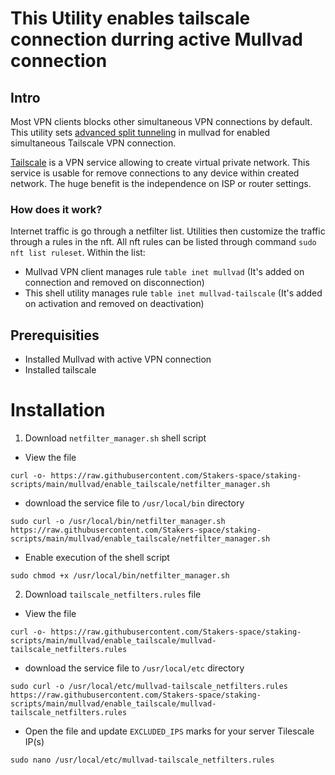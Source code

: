 # This Utility enables tailscale connection durring active Mullvad connection

## Intro
Most VPN clients blocks other simultaneous VPN connections by default. This utility sets [advanced split tunneling](https://mullvad.net/en/help/split-tunneling-with-linux-advanced) in mullvad for enabled simultaneous Tailscale VPN connection.

[Tailscale](https://tailscale.com/) is a VPN service allowing to create virtual private network. This service is usable for remove connections to any device within created network. The huge benefit is the independence on ISP or router settings.


### How does it work?
Internet traffic is go through a netfilter list. Utilities then customize the traffic through a rules in the nft. All nft rules can be listed through command `sudo nft list ruleset`. Within the list:
- Mullvad VPN client manages rule `table inet mullvad` (It's added on connection and removed on disconnection)
- This shell utility manages rule `table inet mullvad-tailscale` (It's added on activation and removed on deactivation)


## Prerequisities
- Installed Mullvad with active VPN connection
- Installed tailscale


# Installation
1. Download `netfilter_manager.sh` shell script
- View the file
```
curl -o- https://raw.githubusercontent.com/Stakers-space/staking-scripts/main/mullvad/enable_tailscale/netfilter_manager.sh
```
- download the service file to `/usr/local/bin` directory
```
sudo curl -o /usr/local/bin/netfilter_manager.sh https://raw.githubusercontent.com/Stakers-space/staking-scripts/main/mullvad/enable_tailscale/netfilter_manager.sh
```
- Enable execution of the shell script
```
sudo chmod +x /usr/local/bin/netfilter_manager.sh
```

2. Download `tailscale_netfilters.rules` file
- View the file
```
curl -o- https://raw.githubusercontent.com/Stakers-space/staking-scripts/main/mullvad/enable_tailscale/mullvad-tailscale_netfilters.rules
```
- download the service file to `/usr/local/etc` directory
```
sudo curl -o /usr/local/etc/mullvad-tailscale_netfilters.rules https://raw.githubusercontent.com/Stakers-space/staking-scripts/main/mullvad/enable_tailscale/mullvad-tailscale_netfilters.rules
```
- Open the file and update `EXCLUDED_IPS` marks for your server Tilescale IP(s)
```
sudo nano /usr/local/etc/mullvad-tailscale_netfilters.rules
```
